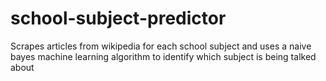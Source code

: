 # school-subject-predictor

Scrapes articles from wikipedia for each school subject and uses a naive bayes machine learning algorithm to identify which subject is being talked about